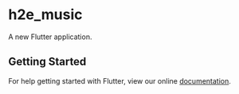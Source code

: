 # h2e_music

A new Flutter application.

## Getting Started

For help getting started with Flutter, view our online
[documentation](https://flutter.io/).
